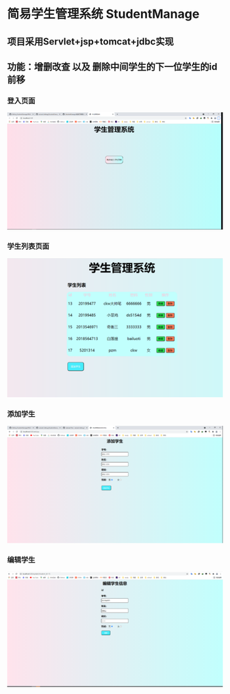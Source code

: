 # 简易学生管理系统 StudentManage

## 项目采用Servlet+jsp+tomcat+jdbc实现

## 功能：增删改查 以及 删除中间学生的下一位学生的id前移

### 登入页面
![image](前端页面展示图/2.png)
### 学生列表页面
![image](前端页面展示图/1.png)
### 添加学生
![image](前端页面展示图/3.png)
### 编辑学生
![image](前端页面展示图/4.png)

